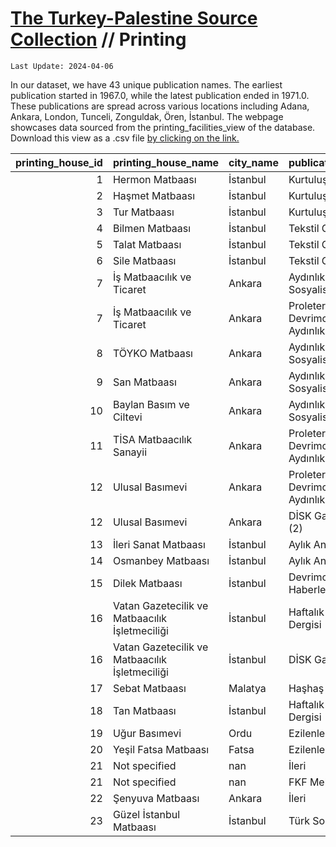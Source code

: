 # [The Turkey-Palestine Source Collection](turkey_palestine_collection.md) // Printing


```
Last Update: 2024-04-06
```


In our dataset, we have 43 unique publication names. The earliest publication started in 1967.0, while the latest publication ended in 1971.0. These publications are spread across various locations including Adana, Ankara, London, Tunceli, Zonguldak, Ören, İstanbul. The webpage showcases data sourced from the printing_facilities_view of the database. Download this view as a .csv file <a href='https://github.com/andreacortellari/andreacortellari.github.io/blob/main/tpc\Sources Database\printing_facilities_view.csv'>by clicking on the link.</a>

|   printing_house_id | printing_house_name                            | city_name   | publication_title          |
|--------------------:|:-----------------------------------------------|:------------|:---------------------------|
|                   1 | Hermon Matbaası                                | İstanbul    | Kurtuluş Yolu              |
|                   2 | Haşmet Matbaası                                | İstanbul    | Kurtuluş Yolu              |
|                   3 | Tur Matbaası                                   | İstanbul    | Kurtuluş Yolu              |
|                   4 | Bilmen Matbaası                                | İstanbul    | Tekstil Gazetesi           |
|                   5 | Talat Matbaası                                 | İstanbul    | Tekstil Gazetesi           |
|                   6 | Sile Matbaası                                  | İstanbul    | Tekstil Gazetesi           |
|                   7 | İş Matbaacılık ve Ticaret                      | Ankara      | Aydınlık Sosyalist Dergi   |
|                   7 | İş Matbaacılık ve Ticaret                      | Ankara      | Proleter Devrimci Aydınlık |
|                   8 | TÖYKO Matbaası                                 | Ankara      | Aydınlık Sosyalist Dergi   |
|                   9 | San Matbaası                                   | Ankara      | Aydınlık Sosyalist Dergi   |
|                  10 | Baylan Basım ve Ciltevi                        | Ankara      | Aydınlık Sosyalist Dergi   |
|                  11 | TİSA Matbaacılık Sanayii                       | Ankara      | Proleter Devrimci Aydınlık |
|                  12 | Ulusal Basımevi                                | Ankara      | Proleter Devrimci Aydınlık |
|                  12 | Ulusal Basımevi                                | Ankara      | DİSK Gazetesi (2)          |
|                  13 | İleri Sanat Matbaası                           | İstanbul    | Aylık Ant Dergisi          |
|                  14 | Osmanbey Matbaası                              | İstanbul    | Aylık Ant Dergisi          |
|                  15 | Dilek Matbaası                                 | İstanbul    | Devrimci TİP Haberleri     |
|                  16 | Vatan Gazetecilik ve Matbaacılık İşletmeciliği | İstanbul    | Haftalık Ant Dergisi       |
|                  16 | Vatan Gazetecilik ve Matbaacılık İşletmeciliği | İstanbul    | DİSK Gazetesi              |
|                  17 | Sebat Matbaası                                 | Malatya     | Haşhaş                     |
|                  18 | Tan Matbaası                                   | İstanbul    | Haftalık Ant Dergisi       |
|                  19 | Uğur Basımevi                                  | Ordu        | Ezilenler                  |
|                  20 | Yeşil Fatsa Matbaası                           | Fatsa       | Ezilenler                  |
|                  21 | Not specified                                  | nan         | İleri                      |
|                  21 | Not specified                                  | nan         | FKF Mektubu                |
|                  22 | Şenyuva Matbaası                               | Ankara      | İleri                      |
|                  23 | Güzel İstanbul Matbaası                        | İstanbul    | Türk Solu                  |